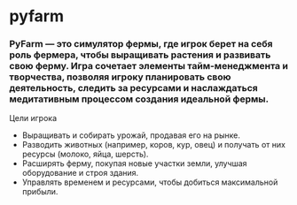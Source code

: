# pyfarm
### PyFarm — это симулятор фермы, где игрок берет на себя роль фермера, чтобы выращивать растения и развивать свою ферму. Игра сочетает элементы тайм-менеджмента и творчества, позволяя игроку планировать свою деятельность, следить за ресурсами и наслаждаться медитативным процессом создания идеальной фермы.

Цели игрока
+ Выращивать и собирать урожай, продавая его на рынке.
+ Разводить животных (например, коров, кур, овец) и получать от них ресурсы (молоко, яйца, шерсть).
+ Расширять ферму, покупая новые участки земли, улучшая оборудование и строя здания.
+ Управлять временем и ресурсами, чтобы добиться максимальной прибыли.

